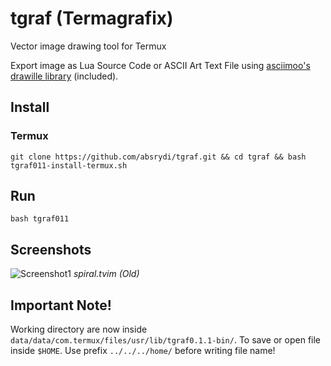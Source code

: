 # tgraf (Termagrafix)
Vector image drawing tool for Termux

Export image as Lua Source Code or ASCII Art Text File using [asciimoo's drawille library](https://github.com/asciimoo/lua-drawille) (included).
## Install
### Termux
```git clone https://github.com/absrydi/tgraf.git && cd tgraf && bash tgraf011-install-termux.sh```
## Run
```bash tgraf011```
## Screenshots
![Screenshot1](https://raw.githubusercontent.com/absrydi/tgraf/main/tgraf-ss1.jpg)
_spiral.tvim (Old)_
## Important Note!
Working directory are now inside `data/data/com.termux/files/usr/lib/tgraf0.1.1-bin/`. To save or open file inside `$HOME`. Use prefix `../../../home/` before writing file name!
